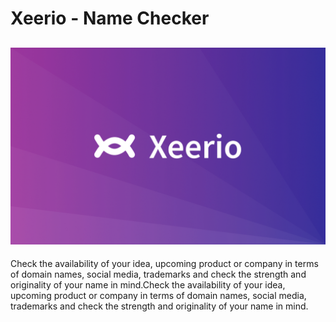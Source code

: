 # Xeerio - Name Checker
![Thumbnail](thumbnail.jpg)
------
Check the availability of your idea, upcoming product or company in terms of domain names, social media, trademarks and check the strength and originality of your name in mind.Check the availability of your idea, upcoming product or company in terms of domain names, social media, trademarks and check the strength and originality of your name in mind.
